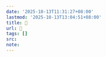 ```yaml
---
date: '2025-10-13T11:31:27+08:00'
lastmod: '2025-10-13T13:04:51+08:00'
title: 󰩠
url: 󰩠
tags: []
src:
note:
---
```

